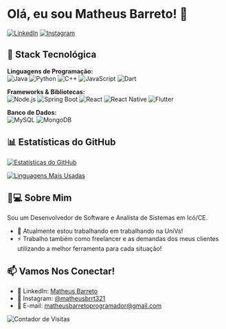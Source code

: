 # Olá, eu sou Matheus Barreto! 👋

[![LinkedIn](https://img.shields.io/badge/LinkedIn-0077B5?style=for-the-badge&logo=linkedin&logoColor=white)](https://www.linkedin.com/in/matheus-barreto-262ab9219/)
[![Instagram](https://img.shields.io/badge/Instagram-E4405F?style=for-the-badge&logo=instagram&logoColor=white)](https://www.instagram.com/matheusbrrt321/)

## 🚀 Stack Tecnológica

**Linguagens de Programação:**  
![Java](https://img.shields.io/badge/Java-ED8B00?style=for-the-badge&logo=java&logoColor=white)
![Python](https://img.shields.io/badge/Python-3776AB?style=for-the-badge&logo=python&logoColor=white)
![C++](https://img.shields.io/badge/C%2B%2B-00599C?style=for-the-badge&logo=c%2B%2B&logoColor=white)
![JavaScript](https://img.shields.io/badge/JavaScript-F7DF1E?style=for-the-badge&logo=javascript&logoColor=black)
![Dart](https://img.shields.io/badge/Dart-0175C2?style=for-the-badge&logo=dart&logoColor=white)

**Frameworks & Bibliotecas:**  
![Node.js](https://img.shields.io/badge/Node.js-339933?style=for-the-badge&logo=nodedotjs&logoColor=white)
![Spring Boot](https://img.shields.io/badge/Spring_Boot-6DB33F?style=for-the-badge&logo=spring-boot&logoColor=white)
![React](https://img.shields.io/badge/React-20232A?style=for-the-badge&logo=react&logoColor=61DAFB)
![React Native](https://img.shields.io/badge/React_Native-20232A?style=for-the-badge&logo=react&logoColor=61DAFB)
![Flutter](https://img.shields.io/badge/Flutter-02569B?style=for-the-badge&logo=flutter&logoColor=white)

**Banco de Dados:**  
![MySQL](https://img.shields.io/badge/MySQL-00000F?style=for-the-badge&logo=mysql&logoColor=white)
![MongoDB](https://img.shields.io/badge/MongoDB-4EA94B?style=for-the-badge&logo=mongodb&logoColor=white)

## 📊 Estatísticas do GitHub

[![Estatísticas do GitHub](https://github-readme-stats.vercel.app/api?username=MatheusBProgrammer&show_icons=true&theme=radical&locale=pt-br)](https://github.com/MatheusBProgrammer)

[![Linguagens Mais Usadas](https://github-readme-stats.vercel.app/api/top-langs/?username=MatheusBProgrammer&layout=compact&theme=radical&locale=pt-br)](https://github.com/MatheusBProgrammer)

## 👨💻 Sobre Mim

Sou um Desenvolvedor de Software e Analísta de Sistemas em Icó/CE. 

- 🔭 Atualmente estou trabalhando em trabalhando na UniVs!
- ⚡ Trabalho também como freelancer e as demandas dos meus clientes utilizando a melhor ferramenta para cada situação!

## 📫 Vamos Nos Conectar!

- 👔 LinkedIn: [Matheus Barreto](https://www.linkedin.com/in/matheus-barreto-262ab9219/)
- 📸 Instagram: [@matheusbrrt321](https://www.instagram.com/matheusbrrt321/)
- 📧 E-mail: matheusbarretoprogramador@gmail.com

![Contador de Visitas](https://komarev.com/ghpvc/?username=MatheusBProgrammer&color=blueviolet&style=flat-square)
